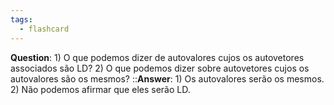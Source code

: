 ```yaml
---
tags:
  - flashcard
---
```

**Question**: 1) O que podemos dizer de autovalores cujos os autovetores associados são LD? 2) O que podemos dizer sobre autovetores cujos os autovalores são os mesmos?   ::**Answer**: 1) Os autovalores serão os mesmos. 2) Não podemos afirmar que eles serão LD.
<!--SR:!2024-11-24,132,310-->